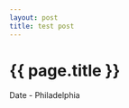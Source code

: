 ```yaml
---
layout: post
title: test post
---
```


{{ page.title }}
================

<p class="meta">Date - Philadelphia</p>
